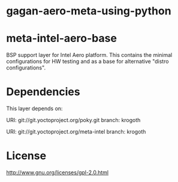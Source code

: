 # gagan-aero-meta-using-python
# meta-intel-aero-base
BSP support layer for Intel Aero platform. This contains the minimal configurations
for HW testing and as a base for alternative "distro configurations".

Dependencies
============

This layer depends on:

  URI: git://git.yoctoproject.org/poky.git
  branch: krogoth

  URI: git://git.yoctoproject.org/meta-intel
  branch: krogoth

License
=======
http://www.gnu.org/licenses/gpl-2.0.html

